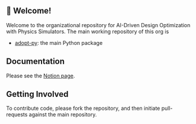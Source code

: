 ## 👋 Welcome!

Welcome to the organizational repository for AI-Driven Design Optimization with Physics Simulators. The main working repository of this org is

* [adopt-py](https://github.com/adopt-opt/adopt-py): the main Python package

## Documentation

Please see the [Notion page](https://broad-mechanic-ee3.notion.site/ADOPT-AI-Driven-Design-Optimization-with-Physics-Simulators-239b8bb101874273957181c8828742fe).

## Getting Involved

To contribute code, please fork the repository, and then initiate pull-requests against the main repository.
